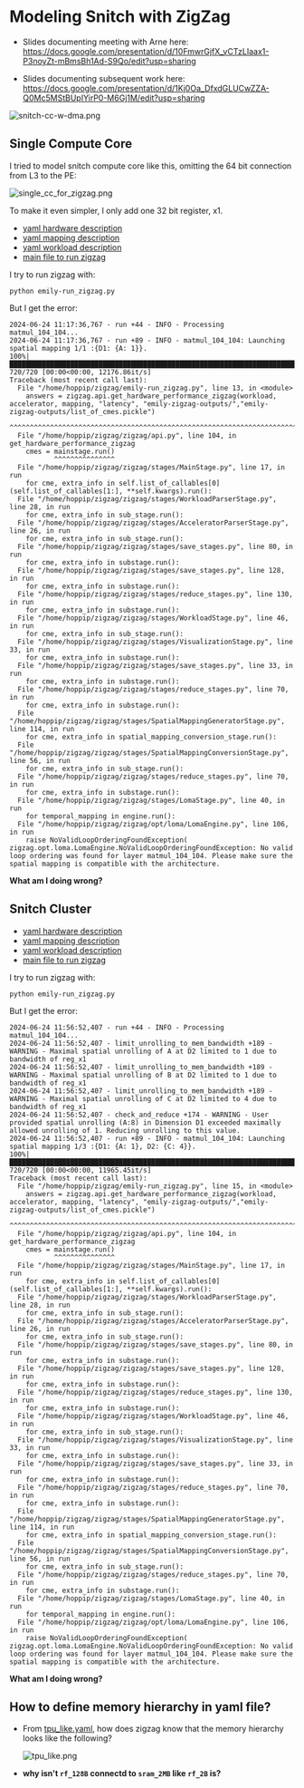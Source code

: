 # Modeling Snitch with ZigZag

- Slides documenting meeting with Arne here: https://docs.google.com/presentation/d/10FmwrGjfX_vCTzLIaax1-P3noyZt-mBmsBh1Ad-S9Qo/edit?usp=sharing

- Slides documenting subsequent work here: https://docs.google.com/presentation/d/1Kj0Oa_DfxdGLUCwZZA-Q0Mc5MStBUpIYirP0-M6Gj1M/edit?usp=sharing

![snitch-cc-w-dma.png](snitch-cc-w-dma.png)

## Single Compute Core

I tried to model snitch compute core like this, omitting the 64 bit connection from L3 to the PE:

![single_cc_for_zigzag.png](./single_cc_for_zigzag.png)

To make it even simpler, I only add one 32 bit register, x1.

- [yaml hardware description](zigzag/inputs/hardware/emily-snitch-riscv32imafd.yaml)
- [yaml mapping description](zigzag/inputs/mapping/emily-snitch-cc-mapping.yaml)
- [yaml workload description](emily-workload.yaml)
- [main file to run zigzag](emily-run_zigzag.py)

I try to run zigzag with:
```
python emily-run_zigzag.py 
```

But I get the error:
```
2024-06-24 11:17:36,767 - run +44 - INFO - Processing  matmul_104_104...
2024-06-24 11:17:36,767 - run +89 - INFO - matmul_104_104: Launching spatial mapping 1/1 :{D1: {A: 1}}.
100%|████████████████████████████████████████████████████████████████████████████████████| 720/720 [00:00<00:00, 12176.86it/s]
Traceback (most recent call last):
  File "/home/hoppip/zigzag/emily-run_zigzag.py", line 13, in <module>
    answers = zigzag.api.get_hardware_performance_zigzag(workload, accelerator, mapping, "latency", "emily-zigzag-outputs/","emily-zigzag-outputs/list_of_cmes.pickle")
              ^^^^^^^^^^^^^^^^^^^^^^^^^^^^^^^^^^^^^^^^^^^^^^^^^^^^^^^^^^^^^^^^^^^^^^^^^^^^^^^^^^^^^^^^^^^^^^^^^^^^^^^^^^^^^^^^^^^^^^^^^^^^^^^^^^^^^^^^^^^^^^^^^^^^^^^^^
  File "/home/hoppip/zigzag/zigzag/api.py", line 104, in get_hardware_performance_zigzag
    cmes = mainstage.run()
           ^^^^^^^^^^^^^^^
  File "/home/hoppip/zigzag/zigzag/stages/MainStage.py", line 17, in run
    for cme, extra_info in self.list_of_callables[0](self.list_of_callables[1:], **self.kwargs).run():
  File "/home/hoppip/zigzag/zigzag/stages/WorkloadParserStage.py", line 28, in run
    for cme, extra_info in sub_stage.run():
  File "/home/hoppip/zigzag/zigzag/stages/AcceleratorParserStage.py", line 26, in run
    for cme, extra_info in sub_stage.run():
  File "/home/hoppip/zigzag/zigzag/stages/save_stages.py", line 80, in run
    for cme, extra_info in substage.run():
  File "/home/hoppip/zigzag/zigzag/stages/save_stages.py", line 128, in run
    for cme, extra_info in substage.run():
  File "/home/hoppip/zigzag/zigzag/stages/reduce_stages.py", line 130, in run
    for cme, extra_info in substage.run():
  File "/home/hoppip/zigzag/zigzag/stages/WorkloadStage.py", line 46, in run
    for cme, extra_info in sub_stage.run():
  File "/home/hoppip/zigzag/zigzag/stages/VisualizationStage.py", line 33, in run
    for cme, extra_info in substage.run():
  File "/home/hoppip/zigzag/zigzag/stages/save_stages.py", line 33, in run
    for cme, extra_info in substage.run():
  File "/home/hoppip/zigzag/zigzag/stages/reduce_stages.py", line 70, in run
    for cme, extra_info in substage.run():
  File "/home/hoppip/zigzag/zigzag/stages/SpatialMappingGeneratorStage.py", line 114, in run
    for cme, extra_info in spatial_mapping_conversion_stage.run():
  File "/home/hoppip/zigzag/zigzag/stages/SpatialMappingConversionStage.py", line 56, in run
    for cme, extra_info in sub_stage.run():
  File "/home/hoppip/zigzag/zigzag/stages/reduce_stages.py", line 70, in run
    for cme, extra_info in substage.run():
  File "/home/hoppip/zigzag/zigzag/stages/LomaStage.py", line 40, in run
    for temporal_mapping in engine.run():
  File "/home/hoppip/zigzag/zigzag/opt/loma/LomaEngine.py", line 106, in run
    raise NoValidLoopOrderingFoundException(
zigzag.opt.loma.LomaEngine.NoValidLoopOrderingFoundException: No valid loop ordering was found for layer matmul_104_104. Please make sure the spatial mapping is compatible with the architecture.
```

**What am I doing wrong?**

## Snitch Cluster

- [yaml hardware description](zigzag/inputs/hardware/emily-snitch-riscv32imafd-cluster.yaml)
- [yaml mapping description](zigzag/inputs/mapping/emily-snitch-cluster-mapping.yaml)
- [yaml workload description](emily-workload.yaml)
- [main file to run zigzag](emily-run_zigzag.py)

I try to run zigzag with:

```
python emily-run_zigzag.py 
```

But I get the error:

```
2024-06-24 11:56:52,407 - run +44 - INFO - Processing  matmul_104_104...
2024-06-24 11:56:52,407 - limit_unrolling_to_mem_bandwidth +189 - WARNING - Maximal spatial unrolling of A at D2 limited to 1 due to bandwidth of reg_x1
2024-06-24 11:56:52,407 - limit_unrolling_to_mem_bandwidth +189 - WARNING - Maximal spatial unrolling of B at D2 limited to 1 due to bandwidth of reg_x1
2024-06-24 11:56:52,407 - limit_unrolling_to_mem_bandwidth +189 - WARNING - Maximal spatial unrolling of C at D2 limited to 4 due to bandwidth of reg_x1
2024-06-24 11:56:52,407 - check_and_reduce +174 - WARNING - User provided spatial unrolling (A:8) in Dimension D1 exceeded maximally allowed unrolling of 1. Reducing unrolling to this value.
2024-06-24 11:56:52,407 - run +89 - INFO - matmul_104_104: Launching spatial mapping 1/3 :{D1: {A: 1}, D2: {C: 4}}.
100%|████████████████████████████████████████████████████████████████████████████████████| 720/720 [00:00<00:00, 11965.45it/s]
Traceback (most recent call last):
  File "/home/hoppip/zigzag/emily-run_zigzag.py", line 15, in <module>
    answers = zigzag.api.get_hardware_performance_zigzag(workload, accelerator, mapping, "latency", "emily-zigzag-outputs/","emily-zigzag-outputs/list_of_cmes.pickle")
              ^^^^^^^^^^^^^^^^^^^^^^^^^^^^^^^^^^^^^^^^^^^^^^^^^^^^^^^^^^^^^^^^^^^^^^^^^^^^^^^^^^^^^^^^^^^^^^^^^^^^^^^^^^^^^^^^^^^^^^^^^^^^^^^^^^^^^^^^^^^^^^^^^^^^^^^^^
  File "/home/hoppip/zigzag/zigzag/api.py", line 104, in get_hardware_performance_zigzag
    cmes = mainstage.run()
           ^^^^^^^^^^^^^^^
  File "/home/hoppip/zigzag/zigzag/stages/MainStage.py", line 17, in run
    for cme, extra_info in self.list_of_callables[0](self.list_of_callables[1:], **self.kwargs).run():
  File "/home/hoppip/zigzag/zigzag/stages/WorkloadParserStage.py", line 28, in run
    for cme, extra_info in sub_stage.run():
  File "/home/hoppip/zigzag/zigzag/stages/AcceleratorParserStage.py", line 26, in run
    for cme, extra_info in sub_stage.run():
  File "/home/hoppip/zigzag/zigzag/stages/save_stages.py", line 80, in run
    for cme, extra_info in substage.run():
  File "/home/hoppip/zigzag/zigzag/stages/save_stages.py", line 128, in run
    for cme, extra_info in substage.run():
  File "/home/hoppip/zigzag/zigzag/stages/reduce_stages.py", line 130, in run
    for cme, extra_info in substage.run():
  File "/home/hoppip/zigzag/zigzag/stages/WorkloadStage.py", line 46, in run
    for cme, extra_info in sub_stage.run():
  File "/home/hoppip/zigzag/zigzag/stages/VisualizationStage.py", line 33, in run
    for cme, extra_info in substage.run():
  File "/home/hoppip/zigzag/zigzag/stages/save_stages.py", line 33, in run
    for cme, extra_info in substage.run():
  File "/home/hoppip/zigzag/zigzag/stages/reduce_stages.py", line 70, in run
    for cme, extra_info in substage.run():
  File "/home/hoppip/zigzag/zigzag/stages/SpatialMappingGeneratorStage.py", line 114, in run
    for cme, extra_info in spatial_mapping_conversion_stage.run():
  File "/home/hoppip/zigzag/zigzag/stages/SpatialMappingConversionStage.py", line 56, in run
    for cme, extra_info in sub_stage.run():
  File "/home/hoppip/zigzag/zigzag/stages/reduce_stages.py", line 70, in run
    for cme, extra_info in substage.run():
  File "/home/hoppip/zigzag/zigzag/stages/LomaStage.py", line 40, in run
    for temporal_mapping in engine.run():
  File "/home/hoppip/zigzag/zigzag/opt/loma/LomaEngine.py", line 106, in run
    raise NoValidLoopOrderingFoundException(
zigzag.opt.loma.LomaEngine.NoValidLoopOrderingFoundException: No valid loop ordering was found for layer matmul_104_104. Please make sure the spatial mapping is compatible with the architecture.
```

**What am I doing wrong?**

## How to define memory hierarchy in yaml file?

- From [tpu_like.yaml](zigzag/inputs/hardware/tpu_like.yaml), how does zigzag know that the memory hierarchy looks like the following?

  ![tpu_like.png](tpu_like.png)

- **why isn't `rf_128B` connectd to `sram_2MB` like `rf_2B` is?**